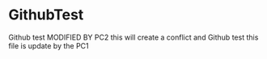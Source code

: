 # GithubTest
Github test MODIFIED BY PC2 this will create a conflict and
Github test this file is update by the PC1
